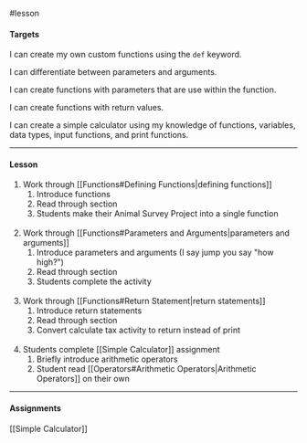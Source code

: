 #lesson 

#### Targets
I can create my own custom functions using the `def` keyword.

I can differentiate between parameters and arguments.

I can create functions with parameters that are use within the function.

I can create functions with return values.

I can create a simple calculator using my knowledge of functions, variables, data types, input functions, and print functions.

---
#### Lesson
1. Work through [[Functions#Defining Functions|defining functions]]
	1. Introduce functions
	2. Read through section
	3. Students make their Animal Survey Project into a single function</br></br>
2. Work through [[Functions#Parameters and Arguments|parameters and arguments]]
	1. Introduce parameters and arguments (I say jump you say "how high?")
	2. Read through section
	3. Students complete the activity</br></br>
3. Work through [[Functions#Return Statement|return statements]]
	1. Introduce return statements
	2. Read through section
	3. Convert calculate tax activity to return instead of print</br></br>
4. Students complete [[Simple Calculator]] assignment
	1. Briefly introduce arithmetic operators
	2. Student read [[Operators#Arithmetic Operators|Arithmetic Operators]] on their own
---
#### Assignments

[[Simple Calculator]]